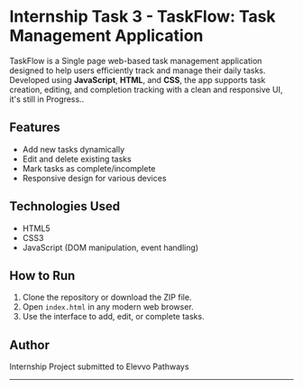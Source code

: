 # Internship Task 3 - TaskFlow: Task Management Application

TaskFlow is a Single page web-based task management application designed to help users efficiently track and manage their daily tasks. Developed using **JavaScript**, **HTML**, and **CSS**, the app supports task creation, editing, and completion tracking with a clean and responsive UI, it's still in Progress..

## Features
- Add new tasks dynamically
- Edit and delete existing tasks
- Mark tasks as complete/incomplete
- Responsive design for various devices

## Technologies Used
- HTML5
- CSS3
- JavaScript (DOM manipulation, event handling)

## How to Run
1. Clone the repository or download the ZIP file.
2. Open `index.html` in any modern web browser.
3. Use the interface to add, edit, or complete tasks.

## Author
Internship Project submitted to Elevvo Pathways

---
